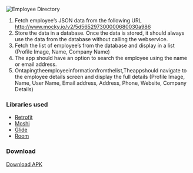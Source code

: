 ![Employee Directory](https://imgur.com/r5RNWNc.jpg)

1. Fetch employee’s JSON data from the following URL
http://www.mocky.io/v2/5d565297300000680030a986
2. Store the data in a database. Once the data is stored, it should always use the data from the database without calling the webservice.
3. Fetch the list of employee’s from the database and display in a list (Profile Image, Name, Company Name)
4. The app should have an option to search the employee using the name or email address.
5. Ontapingtheemployeeinformationfromthelist,Theappshould navigate to the employee details screen and display the full details (Profile Image, Name, User Name, Email address, Address, Phone, Website, Company Details)


### Libraries used
- [Retrofit](https://github.com/square/retrofit/)
- [Moshi](https://github.com/square/moshi)
- [Glide](https://github.com/bumptech/glide)
- [Room](https://developer.android.com/jetpack/androidx/releases/room)

### Download
[Download APK](https://drive.google.com/file/d/1-JGPQtPOjndZFYcg2bAMFc96Zth53gxT/view?usp=sharing)
